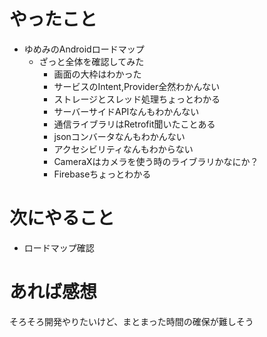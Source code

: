 # やったこと
* ゆめみのAndroidロードマップ
  * ざっと全体を確認してみた
    * 画面の大枠はわかった
    * サービスのIntent,Provider全然わかんない
    * ストレージとスレッド処理ちょっとわかる
    * サーバーサイドAPIなんもわかんない
    * 通信ライブラリはRetrofit聞いたことある
    * jsonコンバータなんもわかんない
    * アクセシビリティなんもわからない
    * CameraXはカメラを使う時のライブラリかなにか？
    * Firebaseちょっとわかる
# 次にやること
* ロードマップ確認
# あれば感想
そろそろ開発やりたいけど、まとまった時間の確保が難しそう
